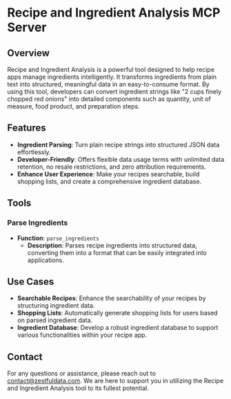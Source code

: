 # Recipe and Ingredient Analysis MCP Server

## Overview

Recipe and Ingredient Analysis is a powerful tool designed to help recipe apps manage ingredients intelligently. It transforms ingredients from plain text into structured, meaningful data in an easy-to-consume format. By using this tool, developers can convert ingredient strings like "2 cups finely chopped red onions" into detailed components such as quantity, unit of measure, food product, and preparation steps.

## Features

- **Ingredient Parsing**: Turn plain recipe strings into structured JSON data effortlessly.
- **Developer-Friendly**: Offers flexible data usage terms with unlimited data retention, no resale restrictions, and zero attribution requirements.
- **Enhance User Experience**: Make your recipes searchable, build shopping lists, and create a comprehensive ingredient database.

## Tools

### Parse Ingredients
- **Function**: `parse_ingredients`
  - **Description**: Parses recipe ingredients into structured data, converting them into a format that can be easily integrated into applications.

## Use Cases

- **Searchable Recipes**: Enhance the searchability of your recipes by structuring ingredient data.
- **Shopping Lists**: Automatically generate shopping lists for users based on parsed ingredient data.
- **Ingredient Database**: Develop a robust ingredient database to support various functionalities within your recipe app.

## Contact

For any questions or assistance, please reach out to [contact@zestfuldata.com](mailto:contact@zestfuldata.com). We are here to support you in utilizing the Recipe and Ingredient Analysis tool to its fullest potential.